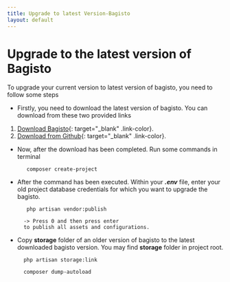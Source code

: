 ```yaml
---
title: Upgrade to latest Version-Bagisto
layout: default
---
```


# Upgrade to the latest version of Bagisto

To upgrade your current version to latest version of bagisto, you need to follow some steps

- Firstly, you need to download the latest version of bagisto. You can download from these two provided links

1.  [Download Bagisto](https://bagisto.com/en/download/){: target="\_blank" .link-color}.
2.  [Download from Github](https://github.com/bagisto/bagisto){: target="\_blank" .link-color}.

- Now, after the download has been completed. Run some commands in terminal

         composer create-project

- After the command has been executed. Within your **_.env_** file, enter your old project database credentials for which you want to upgrade the bagisto.

         php artisan vendor:publish

        -> Press 0 and then press enter
        to publish all assets and configurations.

- Copy **storage** folder of an older version of bagisto to the latest downloaded bagisto version. You may find **storage** folder in project root.

        php artisan storage:link

        composer dump-autoload
